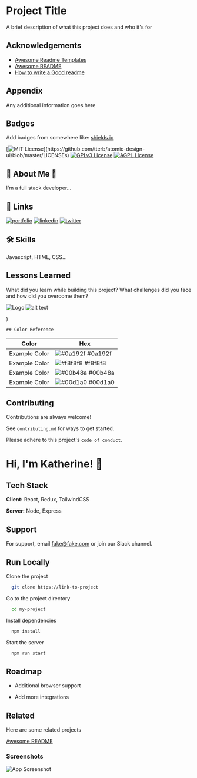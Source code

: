 
# Project Title

A brief description of what this project does and who it's for


## Acknowledgements

 - [Awesome Readme Templates](https://awesomeopensource.com/project/elangosundar/awesome-README-templates)
 - [Awesome README](https://github.com/matiassingers/awesome-readme)
 - [How to write a Good readme](https://bulldogjob.com/news/449-how-to-write-a-good-readme-for-your-github-project)

  
## Appendix

Any additional information goes here

  
## Badges

Add badges from somewhere like: [shields.io](https://shields.io/)

[![MIT License](https://img.shields.io/apm/l/atomic-design-ui.svg?)](https://github.com/tterb/atomic-design-ui/blob/master/LICENSEs)
[![GPLv3 License](https://img.shields.io/badge/License-GPL%20v3-yellow.svg)](https://opensource.org/licenses/)
[![AGPL License](https://img.shields.io/badge/license-AGPL-blue.svg)](http://www.gnu.org/licenses/agpl-3.0)

  
## 🚀 About Me 🐤 
I'm a full stack developer...

  
## 🔗 Links
[![portfolio](https://img.shields.io/badge/my_portfolio-000?style=for-the-badge&logo=ko-fi&logoColor=white)](https://katherinempeterson.com/)
[![linkedin](https://img.shields.io/badge/linkedin-0A66C2?style=for-the-badge&logo=linkedin&logoColor=white)](https://www.linkedin.com/)
[![twitter](https://img.shields.io/badge/twitter-1DA1F2?style=for-the-badge&logo=twitter&logoColor=white)](https://twitter.com/)

  
## 🛠 Skills
Javascript, HTML, CSS...

  
## Lessons Learned

What did you learn while building this project? What challenges did you face and how did you overcome them?

  
![Logo](https://dev-to-uploads.s3.amazonaws.com/uploads/articles/th5xamgrr6se0x5ro4g6.png)
![alt text](https://www.google.com/search?q=agenda+picture&client=opera&hs=n7B&sxsrf=AOaemvIbL_YQHPPwRmaDwggZR_R00NsQ9Q:1631307940784&source=lnms&tbm=isch&sa=X&ved=2ahUKEwiq6tDSp_XyAhUymFwKHSk9BuMQ_AUoAXoECAIQAw&biw=1326&bih=627#imgrc=RVf864ru5-nVuM)

)


    ## Color Reference

| Color             | Hex                                                                |
| ----------------- | ------------------------------------------------------------------ |
| Example Color | ![#0a192f](https://via.placeholder.com/10/0a192f?text=+) #0a192f |
| Example Color | ![#f8f8f8](https://via.placeholder.com/10/f8f8f8?text=+) #f8f8f8 |
| Example Color | ![#00b48a](https://via.placeholder.com/10/00b48a?text=+) #00b48a |
| Example Color | ![#00d1a0](https://via.placeholder.com/10/00b48a?text=+) #00d1a0 |


## Contributing

Contributions are always welcome!

See `contributing.md` for ways to get started.

Please adhere to this project's `code of conduct`.

  
# Hi, I'm Katherine! 👋

  
## Tech Stack

**Client:** React, Redux, TailwindCSS

**Server:** Node, Express

  
## Support

For support, email fake@fake.com or join our Slack channel.

  
## Run Locally

Clone the project

```bash
  git clone https://link-to-project
```

Go to the project directory

```bash
  cd my-project
```

Install dependencies

```bash
  npm install
```

Start the server

```bash
  npm run start
```

  
## Roadmap

- Additional browser support

- Add more integrations

  
## Related

Here are some related projects

[Awesome README](https://github.com/matiassingers/awesome-readme)

  
### Screenshots

![App Screenshot](https://github.com/oumayma-sys/images/blob/master/andr/1.PNG?raw=true)

  
  